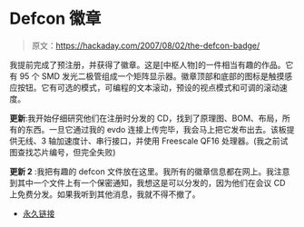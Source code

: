 # Defcon 徽章

> 原文：<https://hackaday.com/2007/08/02/the-defcon-badge/>

我提前完成了预注册，并获得了徽章。这是[中枢人物]的一件相当有趣的作品。它有 95 个 SMD 发光二极管组成一个矩阵显示器。徽章顶部和底部的图标是触摸感应按钮。它有可选的模式，可编程的文本滚动，预设的视点模式和可调的滚动速度。

**更新**:我开始仔细研究他们在注册时分发的 CD，找到了原理图、BOM、布局，所有的东西。一旦它通过我的 evdo 连接上传完毕，我会马上把它发布出去。该板提供无线、3 轴加速度计、串行接口，并使用 Freescale QF16 处理器。(我之前试图查找芯片编号，但完全失败)

**更新 2** :我把有趣的 defcon 文件放在这里。我所有的徽章信息都在网上。我注意到其中一个文件上有一个保密通知，我想这是可以分发的，因为他们在会议 CD 上免费分发。如果我听到其他消息，我就不得不撤了。

*   [永久链接](http://biobug.org/defcon/)